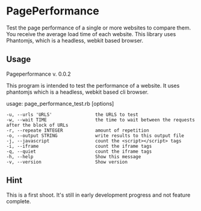 PagePerformance
===============

Test the page performance of a single or more websites to compare them. You receive
the average load time of each website. This library uses Phantomjs, which is a 
headless, webkit based browser.


Usage
-----

Pageperformance v. 0.0.2

This program is intended to test the performance of a website. It uses phantomjs which is a headless,
webkit based cli browser. 

usage: page_performance_test.rb [options]

    -u, --urls 'URLS'                the URLS to test
    -w, --wait TIME                  the time to wait between the requests after the block of URLs
    -r, --repeate INTEGER            amount of repetition
    -o, --output STRING              write results to this output file
    -j, --javascript                 count the <script></script> tags
    -i, --iframe                     count the iframe tags
    -q, --quiet                      count the iframe tags
    -h, --help                       Show this message
    -v, --version                    Show version

Hint
----

This is a first shoot. It's still in early development progress and not feature complete. 